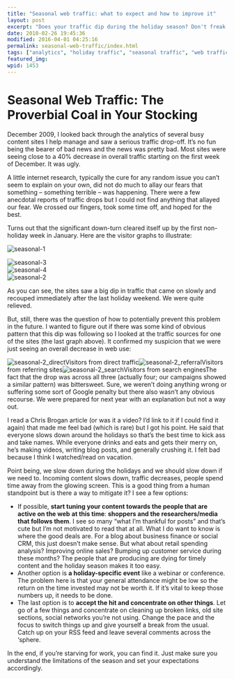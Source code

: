 ```yaml
---
title: "Seasonal web traffic: what to expect and how to improve it"
layout: post
excerpt: "Does your traffic dip during the holiday season? Don't freak out, it's completely normal. Here's what happened to me and what can be done."
date: 2010-02-26 19:45:36
modified: 2016-04-01 04:25:16
permalink: seasonal-web-traffic/index.html
tags: ["analytics", "holiday traffic", "seasonal traffic", "web traffic slump", "analytics"]
featured_img: 
wpid: 1453
---
```


# Seasonal Web Traffic: The Proverbial Coal in Your Stocking

December 2009, I looked back through the analytics of several busy content sites I help manage and saw a serious traffic drop-off. It’s no fun being the bearer of bad news and the news was pretty bad. Most sites were seeing close to a 40% decrease in overall traffic starting on the first week of December. It was ugly.

A little internet research, typically the cure for any random issue you can’t seem to explain on your own, did not do much to allay our fears that something – something terrible – was happening. There were a few anecdotal reports of traffic drops but I could not find anything that allayed our fear. We crossed our fingers, took some time off, and hoped for the best.

Turns out that the significant down-turn cleared itself up by the first non-holiday week in January. Here are the visitor graphs to illustrate:

![](/_images/2010/02/seasonal-1.png "seasonal-1")

![](/_images/2010/02/seasonal-3.png "seasonal-3")  
![](/_images/2010/02/seasonal-4.png "seasonal-4")  
![](/_images/2010/02/seasonal-2.png "seasonal-2")  
  
As you can see, the sites saw a big dip in traffic that came on slowly and recouped immediately after the last holiday weekend. We were quite relieved.

But, still, there was the question of how to potentially prevent this problem in the future. I wanted to figure out if there was some kind of obvious pattern that this dip was following so I looked at the traffic sources for one of the sites (the last graph above). It confirmed my suspicion that we were just seeing an overall decrease in web use:

![](/_images/2010/02/seasonal-2_direct.png "seasonal-2_direct")Visitors from direct traffic![](/_images/2010/02/seasonal-2_referral.png "seasonal-2_referral")Visitors from referring sites![](/_images/2010/02/seasonal-2_search.png "seasonal-2_search")Visitors from search enginesThe fact that the drop was across all three (actually four; our campaigns showed a similar pattern) was bittersweet. Sure, we weren’t doing anything wrong or suffering some sort of Google penalty but there also wasn’t any obvious recourse. We were prepared for next year with an explanation but not a way out.

I read a Chris Brogan article (or was it a video? I’d link to it if I could find it again) that made me feel bad (which is rare) but I got his point. He said that everyone slows down around the holidays so that’s the best time to kick ass and take names. While everyone drinks and eats and gets their merry on, he’s making videos, writing blog posts, and generally crushing it. I felt bad because I think I watched/read on vacation.

Point being, we slow down during the holidays and we should slow down if we need to. Incoming content slows down, traffic decreases, people spend time away from the glowing screen. This is a good thing from a human standpoint but is there a way to mitigate it? I see a few options:

- If possible, **start tuning your content towards the people that are active on the web** **at this time**: **shoppers and the researchers/media that follows them**. I see so many “what I’m thankful for posts” and that’s cute but I’m not motivated to read that at all. What I do want to know is where the good deals are. For a blog about business finance or social CRM, this just doesn’t make sense. But what about retail spending analysis? Improving online sales? Bumping up customer service during these months? The people that are producing are dying for timely content and the holiday season makes it too easy.
- Another option is **a holiday-specific event** like a webinar or conference. The problem here is that your general attendance might be low so the return on the time invested may not be worth it. If it’s vital to keep those numbers up, it needs to be done.
- The last option is to **accept the hit and concentrate on other things**. Let go of a few things and concentrate on cleaning up broken links, old site sections, social networks you’re not using. Change the pace and the focus to switch things up and give yourself a break from the usual. Catch up on your RSS feed and leave several comments across the ‘sphere.

In the end, if you’re starving for work, you can find it. Just make sure you understand the limitations of the season and set your expectations accordingly.